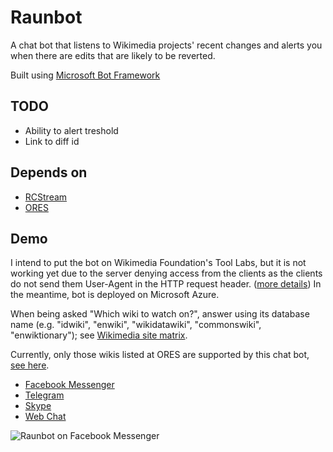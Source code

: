 # Raunbot

A chat bot that listens to Wikimedia projects' recent changes and alerts you when there are edits that are likely to be reverted.

Built using [Microsoft Bot Framework](https://github.com/Microsoft/BotBuilder)

## TODO

- Ability to alert treshold
- Link to diff id

## Depends on

- [RCStream](https://wikitech.wikimedia.org/wiki/RCStream)
- [ORES](https://ores.wikimedia.org/)

## Demo
I intend to put the bot on Wikimedia Foundation's Tool Labs, but it is not working yet due to the server denying access from the clients as the clients do not send them User-Agent in the HTTP request header. ([more details](https://github.com/Microsoft/BotBuilder/issues/719)) In the meantime, bot is deployed on Microsoft Azure.

When being asked "Which wiki to watch on?", answer using its database name (e.g. "idwiki", "enwiki", "wikidatawiki", "commonswiki", "enwiktionary"); see [Wikimedia site matrix](https://id.wikipedia.org/w/api.php?action=sitematrix).

Currently, only those wikis listed at ORES are supported by this chat bot, [see here](https://ores.wikimedia.org/v2/scores/).

- [Facebook Messenger](https://m.me/raunbot)
- [Telegram](https://telegram.me/raunbot)
- [Skype](https://join.skype.com/bot/047f069f-206b-4311-b61a-84c4a5a0f92a)
- [Web Chat](https://webchat.botframework.com/embed/raunbot?s=7TDrveeGfNI.cwA.PQo.X77vW1OlsbjQPC1niOldz7ZAAYEfzgrpxwjaGmxkCPA)

![Raunbot on Facebook Messenger](https://cloud.githubusercontent.com/assets/3090380/17081568/d959e112-5190-11e6-9783-c042ac5dd2c6.PNG)

